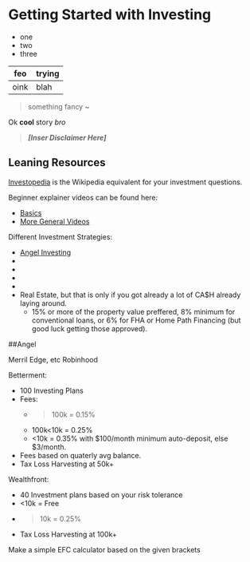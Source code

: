 # Getting Started with Investing
- one
- two
- three

feo | trying
--- | ---
oink | blah

> something fancy ~

Ok **cool** story *bro*

> **_[Inser Disclaimer Here]_**

## Leaning Resources

[Investopedia](http://www.investopedia.com) is the Wikipedia equivalent for your investment questions.

Beginner explainer videos can be found here: 
* [Basics](http://www.investopedia.com/video/series/investing/ "Investing Basics") 
* [More General Videos](http://www.investopedia.com/video/ "All Videos")

Different Investment Strategies:
* [Angel Investing](#Angel)
* []()
* []()
* []()
* []()
* Real Estate, but that is only if you got already a lot of CA$H already laying around.
  * 15% or more of the property value preffered, 8% minimum for conventional loans, or 6% for FHA or Home Path Financing (but good luck getting those approved).


##Angel

Merril Edge, etc
Robinhood

Betterment:
* 100 Investing Plans
* Fees:
  * >100k = 0.15%
  * 100k<10k = 0.25%
  * <10k = 0.35% with $100/month minimum auto-deposit, else $3/month.
* Fees based on quaterly avg balance.
* Tax Loss Harvesting at 50k+

Wealthfront:
* 40 Investment plans based on your risk tolerance
* <10k = Free
* >10k = 0.25%
* Tax Loss Harvesting at 100k+


Make a simple EFC calculator based on the given brackets
